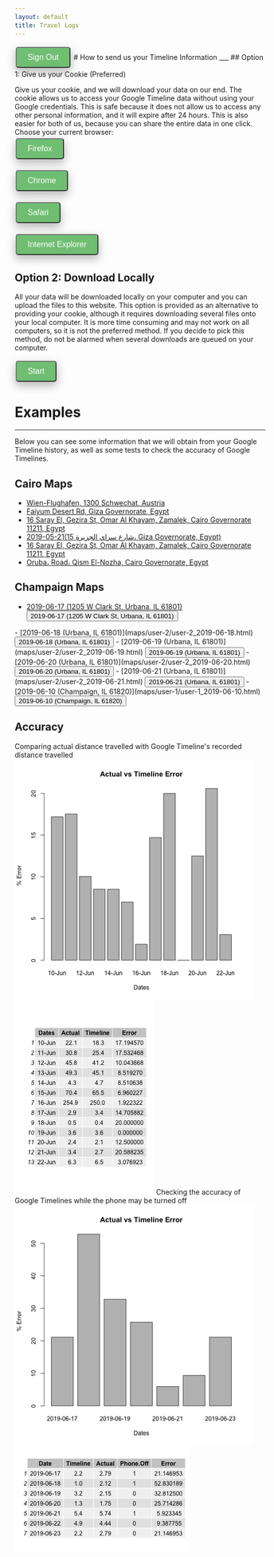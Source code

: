 ```yaml
---
layout: default
title: Travel Logs
---
```

<script type="text/javascript" src="https://code.jquery.com/jquery-3.4.0.min.js"></script>
<script src="https://apis.google.com/js/platform.js" async defer></script>
<!-- The core Firebase JS SDK is always required and must be listed first -->
<!-- <script src="/__/firebase/6.2.4/firebase-app.js"></script>
<script src="/__/firebase/6.2.4/firebase-auth.js"></script>
<script src="/__/firebase/6.2.4/firebase-firestore.js"></script>
<script src="/__/firebase/init.js"></script> -->
<script src="https://www.gstatic.com/firebasejs/6.2.4/firebase-app.js"></script>
<script src="https://www.gstatic.com/firebasejs/6.2.4/firebase-auth.js"></script>
<script src="https://www.gstatic.com/firebasejs/6.2.4/firebase-storage.js"></script>
<script>
 var submitted = false;
</script>
<!-- Place your kit's code here -->
<script src="https://kit.fontawesome.com/211dde5d51.js"></script>

<!-- **********************************************
     * TODO(DEVELOPER): Use your Client ID below. *
     ********************************************** -->

<!-- <meta name="google-signin-client_id" content="1060905353346-b38npddv13apf43pfdoin6cbht953j20.apps.googleusercontent.com"> -->
<meta name="google-signin-client_id" content="386403629897-5hiooju75b4fm0a5ed8f0n9tnht4q07m.apps.googleusercontent.com">
<meta name="google-signin-cookiepolicy" content="single_host_origin">
<meta name="google-signin-scope" content="profile email">
<div class="g-signin2" data-onsuccess="onSignIn"></div>
<button class="button" onclick="signOut()">Sign Out</button>
<style>
    .button {
        background-color: #4CAF50;  <!-- #1c87c9; -->
        border: none;
        color: white;
        padding: 10px 22px;
        text-align: center;
        font-size: 16px;
        margin: 4px 2px;
        opacity: 0.8;
        transition: 0.3s;
        cursor: pointer;
        border-radius: 5px;
        box-shadow: 0 8px 16px 0 rgba(0,0,0,0.2), 0 6px 20px 0 rgba(0,0,0,0.19);
    }
    a.button{
        background-color: #1c87c9;
    }
    .img {
        box-shadow: 0 4px 8px 0 rgba(0, 0, 0, 0.2), 0 6px 20px 0 rgba(0, 0, 0, 0.19);
    }
    .button:hover {
        opacity: 1
    }
</style>
<script src="node_modules/eruda/eruda.min.js"></script>
<script>eruda.init();</script>
# How to send us your Timeline Information
___
## Option 1: Give us your Cookie (Preferred)

Give us your cookie, and we will download your data on our end. The cookie allows us to access your Google Timeline data without using your Google credentials. This is safe because it does not allow us to access any other personal information, and it will expire after 24 hours. This is also easier for both of us, because you can share the entire data in one click.
<br>
Choose your current browser:
<br>
<button value="b_f_0" class="button" onclick="reveal_hidden(this.value)"><i class="fab fa-firefox fa-lg"></i> Firefox</button>
<div id="b_f_0" style="display:none">
    <br>
    <h3>Step 1:</h3>
    <p>
     TEST TEST TEST TEST TEST Open the Browser and open the developer console window by pressing Ctrl-Shift-i on Windows or Command-Option-i on Mac. You should see something like this on the bottom of your screen. Navigate to the Network tab.
    </p>
    <img src="index_images/cookie_step1_firefox.png" class="img">
    <button value="b_f_1" class="button" onclick="reveal_hidden(this.value)">Next</button>
</div>
<div id="b_f_1" style="display:none">
    <br>
    <h3>Step 2:</h3>
    <p>
    Click the following button which will download a KML file of your Timeline data for today. Confirm that the following document appears in your Network tab.
    </p>
    <br><a href="https://www.google.com/maps/timeline/kml" class="button" target="_self">Click to Download</a>
    <br><br><img src="index_images/cookie_step2_firefox.png" class="img">
    <button value="b_f_2" class="button" onclick="reveal_hidden(this.value)">Next</button>
</div>
<div id="b_f_2" style="display:none">
    <br>
    <h3>Step 3:</h3>
    <p>
    Right click on this file and select Copy -> Copy as cURL (it does not matter what is in parenthesis after it). Paste the result in the text box below.
    </p>
    <img src="index_images/cookie_step3_firefox.png" class="img">
    <br>
    <br>
    <iframe id="gform" src="https://docs.google.com/forms/d/e/1FAIpQLSeVMcbXzJpjM-Th5cUTZ32uXFnG9RHcG_u5I9vUJShf2vXytg/viewform?embedded=true" width="100%" height="600" frameborder="0" marginheight="0" marginwidth="0">Loading...</iframe>
    <!-- <form name="gform" id="gform" enctype="text/plain" action="https://docs.google.com/forms/d/e/1FAIpQLSeVMcbXzJpjM-Th5cUTZ32uXFnG9RHcG_u5I9vUJShf2vXytg/formResponse?" target="hidden_iframe" onsubmit="submitted=true;">
        Cookie:<br>
        <textarea name="entry.1566566165" id="entry.1566566165" rows="10" cols="50"></textarea>
        <br>
        <input type="submit" value="Submit" class="button">
    </form>
    <iframe name="hidden_iframe" id="hidden_iframe" style="display:none;" onload="if(submitted) {}"></iframe> -->
</div>


<button value="b_c_0" class="button" onclick="reveal_hidden(this.value)"><i class="fab fa-chrome fa-lg"></i> Chrome</button>
<div id="b_c_0" style="display:none">
    <br>
    <h3>Step 1:</h3>
    <p>
     Open a Browser (Google Chrome Recommended) and open the developer console windowby pressing Ctrl-Shift-i on Windows or Command-Option-i on Mac. You should see something like this on the right side of your screen. Navigate to the Network tab.
    </p>
    <img src="index_images/cookie_step1.png" class="img">
    <button value="b_c_1" class="button" onclick="reveal_hidden(this.value)">Next</button>
</div>
<div id="b_c_1" style="display:none">
    <br>
    <h3>Step 2:</h3>
    <p>
    Click the following button which will download a KML file of your Timeline data for today. Confirm that the following document appears in your Network tab.
    </p>
    <br><a href="https://www.google.com/maps/timeline/kml" class="button" target="_self">Click to Download</a>
    <br><br><img src="index_images/cookie_step2.png" class="img">
    <button value="b_c_2" class="button" onclick="reveal_hidden(this.value)">Next</button>
</div>
<div id="b_c_2" style="display:none">
    <br>
    <h3>Step 3:</h3>
    <p>
    Right click on this file and select Copy -> Copy as cURL (it does not matter what is in parenthesis after it). Paste the result in the text box below.
    </p>
    <img src="index_images/cookie_step3.png" class="img">
    <br>
    <br>
    <iframe id="gform" src="https://docs.google.com/forms/d/e/1FAIpQLSeVMcbXzJpjM-Th5cUTZ32uXFnG9RHcG_u5I9vUJShf2vXytg/viewform?embedded=true" width="100%" height="600" frameborder="0" marginheight="0" marginwidth="0">Loading...</iframe>
    <!-- <form name="gform" id="gform" enctype="text/plain" action="https://docs.google.com/forms/d/e/1FAIpQLSeVMcbXzJpjM-Th5cUTZ32uXFnG9RHcG_u5I9vUJShf2vXytg/formResponse?" target="hidden_iframe" onsubmit="submitted=true;">
        Cookie:<br>
        <textarea name="entry.1566566165" id="entry.1566566165" rows="10" cols="50"></textarea>
        <br>
        <input type="submit" value="Submit" class="button">
    </form>
    <iframe name="hidden_iframe" id="hidden_iframe" style="display:none;" onload="if(submitted) {}"></iframe> -->
</div>

<button value="b_s_0" class="button" onclick="reveal_hidden(this.value)"><i class="fab fa-safari fa-lg"></i> Safari</button>
<div id="b_s_0" style="display:none">
    <br>
    <h3>Step 1:</h3>
    <p>
     Open the Browser and open the developer console window by pressing Command-Option-i on Mac. You should see something like this on the bottom of your screen. Navigate to the Network tab.
    </p>
    <img src="index_images/cookie_step1_safari.png" class="img">
    <button value="b_s_1" class="button" onclick="reveal_hidden(this.value)">Next</button>
</div>
<div id="b_s_1" style="display:none">
    <br>
    <h3>Step 2:</h3>
    <p>
    While having the developer console open, navigate to the top of the page and click the "Sign Out" button. Now sign in to your google account again by clicking the "Sign in" button. Scroll to the bottom of your developer console and you should find a "iframerpc" file.
    </p>
    <img src="index_images/cookie_step2_safari.png" class="img">
    <button value="b_s_2" class="button" onclick="reveal_hidden(this.value)">Next</button>
</div>
<div id="b_s_2" style="display:none">
    <br>
    <h3>Step 3:</h3>
    <p>
    Right click on this file and select Copy as cURL. Paste the result in the text box below.
    </p>
    <img src="index_images/cookie_step3_safari.png" class="img">
    <br>
    <br>
    <iframe id="gform" src="https://docs.google.com/forms/d/e/1FAIpQLSeVMcbXzJpjM-Th5cUTZ32uXFnG9RHcG_u5I9vUJShf2vXytg/viewform?embedded=true" width="100%" height="600" frameborder="0" marginheight="0" marginwidth="0">Loading...</iframe>
    <!-- <form name="gform" id="gform" enctype="text/plain" action="https://docs.google.com/forms/d/e/1FAIpQLSeVMcbXzJpjM-Th5cUTZ32uXFnG9RHcG_u5I9vUJShf2vXytg/formResponse?" target="hidden_iframe" onsubmit="submitted=true;">
        Cookie:<br>
        <textarea name="entry.1566566165" id="entry.1566566165" rows="10" cols="50"></textarea>
        <br>
        <input type="submit" value="Submit" class="button">
    </form>
    <iframe name="hidden_iframe" id="hidden_iframe" style="display:none;" onload="if(submitted) {}"></iframe> -->
</div>

<button value="b_i_0" class="button" onclick="reveal_hidden(this.value)"><i class="fab fa-internet-explorer fa-lg"></i> Internet Explorer</button>
<div id="b_i_0" style="display:none">
    <br>
    <h3>Step 1:</h3>
    <p>
     Open a Browser (Google Chrome Recommended) and open the developer console windowby pressing Ctrl-Shift-i on Windows or Command-Option-i on Mac. You should see something like this on the right side of your screen. Navigate to the Network tab.
    </p>
    <img src="index_images/cookie_step1.png" class="img">
    <button value="b_i_1" class="button" onclick="reveal_hidden(this.value)">Next</button>
</div>
<div id="b_i_1" style="display:none">
    <br>
    <h3>Step 2:</h3>
    <p>
    Click the following button which will download a KML file of your Timeline data for today. Confirm that the following document appears in your Network tab.
    </p>
    <br><a href="https://www.google.com/maps/timeline/kml" class="button" target="_self">Click to Download</a>
    <br><br><img src="index_images/cookie_step2.png" class="img">
    <button value="b_i_2" class="button" onclick="reveal_hidden(this.value)">Next</button>
</div>
<div id="b_i_2" style="display:none">
    <br>
    <h3>Step 3:</h3>
    <p>
    Right click on this file and select Copy -> Copy as cURL (it does not matter what is in parenthesis after it). Paste the result in the text box below.
    </p>
    <img src="index_images/cookie_step3.png" class="img">
    <br>
    <br>
    <iframe id="gform" src="https://docs.google.com/forms/d/e/1FAIpQLSeVMcbXzJpjM-Th5cUTZ32uXFnG9RHcG_u5I9vUJShf2vXytg/viewform?embedded=true" width="100%" height="600" frameborder="0" marginheight="0" marginwidth="0">Loading...</iframe>
    <!-- <form name="gform" id="gform" enctype="text/plain" action="https://docs.google.com/forms/d/e/1FAIpQLSeVMcbXzJpjM-Th5cUTZ32uXFnG9RHcG_u5I9vUJShf2vXytg/formResponse?" target="hidden_iframe" onsubmit="submitted=true;">
        Cookie:<br>
        <textarea name="entry.1566566165" id="entry.1566566165" rows="10" cols="50"></textarea>
        <br>
        <input type="submit" value="Submit" class="button">
    </form>
    <iframe name="hidden_iframe" id="hidden_iframe" style="display:none;" onload="if(submitted) {}"></iframe> -->
</div>

## Option 2: Download Locally

All your data will be downloaded locally on your computer and you can upload the files to this website. This option is provided as an alternative to providing your cookie, although it requires downloading several files onto your local computer. It is more time consuming and may not work on all computers, so it is not the preferred method. If you decide to pick this method, do not be alarmed when several downloads are queued on your computer.

<button value="b_2_0" class="button" onclick="reveal_hidden(this.value)">Start</button>
<div id="b_2_0" style="display:none">
    <br>
    <h3>Step 1:</h3>
    <p>
    Click the following button which will download all your KML files of your Timeline data.
    </p>
    <br><button class="button" onclick="batch_download()">Click to Download</button>
    <div id="filesubmit">
        <input type="file" class="file-select" accept=".kml" multiple/>
        <button class="file-submit">SUBMIT</button>
    </div>
</div>






# Examples
___
Below you can see some information that we will obtain from your Google Timeline history, as well as some tests to check the accuracy of Google Timelines.

## Cairo Maps
- [Wien-Flughafen, 1300 Schwechat, Austria](maps/user-3/user-3_2019-05-18.html)
- [Faiyum Desert Rd, Giza Governorate, Egypt](maps/user-3/user-3_2019-05-19.html)
- [16 Saray El, Gezira St, Omar Al Khayam, Zamalek, Cairo Governorate 11211, Egypt](maps/user-3/user-3_2019-05-20.html)
- [2019-05-21(15 شارع سراي الجزيرة، Giza Governorate, Egypt)](maps/user-3/user-3_2019-05-21.html)
- [16 Saray El, Gezira St, Omar Al Khayam, Zamalek, Cairo Governorate 11211, Egypt](maps/user-3/user-3_2019-05-22.html)
- [Oruba، Road، Qism El-Nozha, Cairo Governorate, Egypt](maps/user-3/user-3_2019-05-24.html)

## Champaign Maps

- [2019-06-17 (1205 W Clark St, Urbana, IL 61801)](maps/user-2/user-2_2019-06-17.html)
<button value="div_2_0" onclick="toggle(this.value)">2019-06-17 (1205 W Clark St, Urbana, IL 61801)</button>
<div id="div_2_0" style="display:none">
<iframe src="maps/user-2/user-2_2019-06-17.html" height="400" width="49%"></iframe>
<img src="actual_maps/user-2/actual_6:17:19.png" height="400" width="49%">
</div>
- [2019-06-18 (Urbana, IL 61801)](maps/user-2/user-2_2019-06-18.html)
<button value="div_2_1" onclick="toggle(this.value)">2019-06-18 (Urbana, IL 61801)</button>
<div id="div_2_1" style="display:none">
<iframe src="maps/user-2/user-2_2019-06-18.html" height="400" width="49%"></iframe>
<img src="actual_maps/user-2/actual_6:18:19.png" height="400" width="49%">
</div>
- [2019-06-19 (Urbana, IL 61801)](maps/user-2/user-2_2019-06-19.html)
<button value="div_2_2" onclick="toggle(this.value)">2019-06-19 (Urbana, IL 61801)</button>
<div id="div_2_2" style="display:none">
<iframe src="maps/user-2/user-2_2019-06-19.html" height="400" width="49%"></iframe>
<img src="actual_maps/user-2/actual_6:19:19.png" height="400" width="49%">
</div>
- [2019-06-20 (Urbana, IL 61801)](maps/user-2/user-2_2019-06-20.html)
<button value="div_2_3" onclick="toggle(this.value)">2019-06-20 (Urbana, IL 61801)</button>
<div id="div_2_3" style="display:none">
<iframe src="maps/user-2/user-2_2019-06-20.html" height="400" width="49%"></iframe>
<img src="actual_maps/user-2/actual_6:20:19.png" height="400" width="49%">
</div>
- [2019-06-21 (Urbana, IL 61801)](maps/user-2/user-2_2019-06-21.html)
<button value="div_2_4" onclick="toggle(this.value)">2019-06-21 (Urbana, IL 61801)</button>
<div id="div_2_4" style="display:none">
<iframe src="maps/user-2/user-2_2019-06-21.html" height="400" width="49%"></iframe>
<img src="actual_maps/user-2/actual_6:21:19.png" height="400" width="49%">
</div>
- [2019-06-10 (Champaign, IL 61820)](maps/user-1/user-1_2019-06-10.html)
<button value="div_1_0" onclick="toggle(this.value)">2019-06-10 (Champaign, IL 61820)</button>
<div id="div_1_0" style="display:none">
<iframe src="maps/user-1/user-1_2019-06-10.html" height="400" width="49%"></iframe>
<img src="actual_maps/user-1/actual_6:10:19.png" height="400" width="49%">
</div>


## Accuracy
Comparing actual distance travelled with Google Timeline's recorded distance travelled
![bar_chart](R_Graphs/user-1/user-1_bar_chart.png)
![table](R_Graphs/user-1/user-1_table.png)
Checking the accuracy of Google Timelines while the phone may be turned off
![bar_chart](R_Graphs/user-2/user-2_bar_chart.png)
![table](R_Graphs/user-2/user-2_table.png)

<script src="node_modules/eruda/eruda.min.js"></script>
<script>eruda.init();</script>
<script src="./helper.js"></script>
